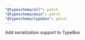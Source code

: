```yaml
---
"@typeschema/all": patch
"@typeschema/main": patch
"@typeschema/typebox": patch
---
```


Add serialization support to TypeBox
